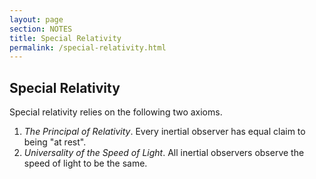 ```yaml
---
layout: page
section: NOTES
title: Special Relativity
permalink: /special-relativity.html
---
```


## Special Relativity

Special relativity relies on the following two axioms.
1. *The Principal of Relativity*. Every inertial observer has equal claim to being "at rest".
2. *Universality of the Speed of Light*. All inertial observers observe the speed of light to be the same.


